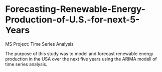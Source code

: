 # Forecasting-Renewable-Energy-Production-of-U.S.-for-next-5-Years
MS Project: Time Series Analysis

The purpose of this study was to model and forecast renewable energy production in the USA over the next five years using the ARIMA modell of time series analysis.
